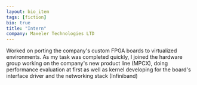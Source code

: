 ```yaml
---
layout: bio_item
tags: [fiction]
bio: true
title: "Intern"
company: Maxeler Technologies LTD
---
```


Worked on porting the company's custom FPGA boards to virtualized
environments. As my task was completed quickly, I joined the hardware group
working on the company's new product line (MPCX), doing performance
evaluation at first as well as kernel developing for the board's interface
driver and the networking stack (Infiniband)
